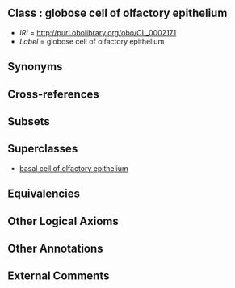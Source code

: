 
## Class : globose cell of olfactory epithelium

 * *IRI* = http://purl.obolibrary.org/obo/CL_0002171
 * *Label* = globose cell of olfactory epithelium

## Synonyms


## Cross-references


## Subsets


## Superclasses

 * [basal cell of olfactory epithelium](../../CL/69/CL_0002169.md)

## Equivalencies


## Other Logical Axioms


## Other Annotations


## External Comments

